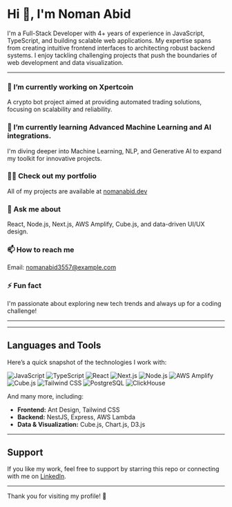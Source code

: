 # Hi 👋, I'm Noman Abid

I'm a Full-Stack Developer with 4+ years of experience in JavaScript, TypeScript, and building scalable web applications. My expertise spans from creating intuitive frontend interfaces to architecting robust backend systems. I enjoy tackling challenging projects that push the boundaries of web development and data visualization.

---

### 🔭 I’m currently working on Xpertcoin
A crypto bot project aimed at providing automated trading solutions, focusing on scalability and reliability.

### 🌱 I’m currently learning Advanced Machine Learning and AI integrations.
I'm diving deeper into Machine Learning, NLP, and Generative AI to expand my toolkit for innovative projects.

### 👨‍💻 Check out my portfolio
All of my projects are available at [nomanabid.dev](https://nomanabid.dev)

### 💬 Ask me about
React, Node.js, Next.js, AWS Amplify, Cube.js, and data-driven UI/UX design.

### 📫 How to reach me
Email: [nomanabid3557@example.com](mailto:nomanabid3557@example.com)

### ⚡ Fun fact
I'm passionate about exploring new tech trends and always up for a coding challenge!

---



---

## Languages and Tools

Here’s a quick snapshot of the technologies I work with:

![JavaScript](https://img.shields.io/badge/JavaScript-F7DF1E?style=for-the-badge&logo=javascript&logoColor=black)
![TypeScript](https://img.shields.io/badge/TypeScript-007ACC?style=for-the-badge&logo=typescript&logoColor=white)
![React](https://img.shields.io/badge/React-61DAFB?style=for-the-badge&logo=react&logoColor=black)
![Next.js](https://img.shields.io/badge/Next.js-000000?style=for-the-badge&logo=next.js&logoColor=white)
![Node.js](https://img.shields.io/badge/Node.js-339933?style=for-the-badge&logo=nodedotjs&logoColor=white)
![AWS Amplify](https://img.shields.io/badge/AWS_Amplify-FF9900?style=for-the-badge&logo=aws-amplify&logoColor=black)
![Cube.js](https://img.shields.io/badge/Cube.js-E0C97A?style=for-the-badge&logo=cube.js&logoColor=black)
![Tailwind CSS](https://img.shields.io/badge/Tailwind_CSS-38B2AC?style=for-the-badge&logo=tailwind-css&logoColor=white)
![PostgreSQL](https://img.shields.io/badge/PostgreSQL-336791?style=for-the-badge&logo=postgresql&logoColor=white)
![ClickHouse](https://img.shields.io/badge/ClickHouse-FFCC01?style=for-the-badge&logo=clickhouse&logoColor=black)

And many more, including:
- **Frontend:** Ant Design, Tailwind CSS
- **Backend:** NestJS, Express, AWS Lambda
- **Data & Visualization:** Cube.js, Chart.js, D3.js

---

## Support

If you like my work, feel free to support by starring this repo or connecting with me on [LinkedIn](https://www.linkedin.com/in/noman-abid).

---

Thank you for visiting my profile! 🚀
